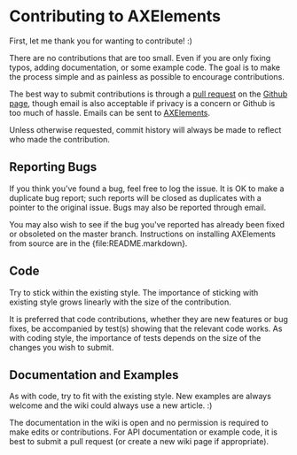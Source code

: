 # Contributing to AXElements

First, let me thank you for wanting to contribute! :)

There are no contributions that are too small. Even if you are only fixing
typos, adding documentation, or some example code. The goal is to make the 
process simple and as painless as possible to encourage contributions.

The best way to submit contributions is through a
[pull request](https://help.github.com/articles/using-pull-requests) on the
[Github page](https://github.com/AXElements/AXElements), though email is
also acceptable if privacy is a concern or Github is too much of hassle.
Emails can be sent to [AXElements](mailto://axelements.rb@gmail.com).

Unless otherwise requested, commit history will always be made to reflect
who made the contribution.


## Reporting Bugs

If you think you've found a bug, feel free to log the issue. It is OK to
make a duplicate bug report; such reports will be closed as duplicates
with a pointer to the original issue. Bugs may also be reported through
email.

You may also wish to see if the bug you've reported has already been
fixed or obsoleted on the master branch. Instructions on installing
AXElements from source are in the {file:README.markdown}.


## Code

Try to stick within the existing style. The importance of sticking with
existing style grows linearly with the size of the contribution.

It is preferred that code contributions, whether they are new features or
bug fixes, be accompanied by test(s) showing that the relevant code works.
As with coding style, the importance of tests depends on the size of the
changes you wish to submit.


## Documentation and Examples

As with code, try to fit with the existing style. New examples are always
welcome and the wiki could always use a new article. :)

The documentation in the wiki is open and no permission is required to make
edits or contributions. For API documentation or example code, it is best to
submit a pull request (or create a new wiki page if appropriate).

